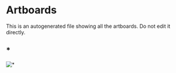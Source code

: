 # Artboards

This is an autogenerated file showing all the artboards. Do not edit it directly.

## *

![*](./.exportedArtboards/hello%20Git/%2A)

